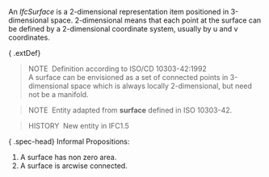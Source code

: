 ﻿An _IfcSurface_ is a 2-dimensional representation item positioned in 3-dimensional space. 2-dimensional means that each point at the surface can be defined by a 2-dimensional coordinate system, usually by u and v coordinates.

{ .extDef}
> NOTE&nbsp; Definition according to ISO/CD 10303-42:1992  
> A surface can be envisioned as a set of connected points in 3-dimensional space which is always locally 2-dimensional, but need not be a manifold.

> NOTE&nbsp; Entity adapted from **surface** defined in ISO 10303-42.

> HISTORY&nbsp; New entity in IFC1.5

{ .spec-head}
Informal Propositions:

1. A surface has non zero area.
2. A surface is arcwise connected.